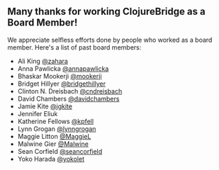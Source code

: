 ## Many thanks for working ClojureBridge as a Board Member!

We appreciate selfless efforts done by people who worked as a board member.
Here's a list of past board members:

- Ali King [@zahara](https://github.com/zahara)
- Anna Pawlicka [@annapawlicka](https://github.com/annapawlicka)
- Bhaskar Mookerji [@mookerji](https://github.com/mookerji)
- Bridget Hillyer [@bridgethillyer](https://github.com/bridgethillyer)
- Clinton N. Dreisbach [@cndreisbach](https://github.com/cndreisbach)
- David Chambers [@davidchambers](https://github.com/davidchambers)
- Jamie Kite [@jgkite](https://github.com/jgkite)
- Jennifer Eliuk
- Katherine Fellows [@kpfell](https://github.com/k4y3ff)
- Lynn Grogan [@lynngrogan](https://github.com/lynngrogan)
- Maggie Litton [@MaggieL](https://github.com/MaggieL)
- Malwine Gier [@Malwine](https://github.com/Malwine)
- Sean Corfield [@seancorfield](https://github.com/seancorfield)
- Yoko Harada [@yokolet](https://github.com/yokolet)
